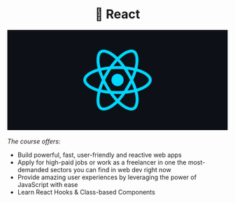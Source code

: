 
<h1 align="center">
🧠 React</h1>

<p align="center">
   <img src="@readmeImages/react.png">
</p>

<em>The course offers:</em>
 
- Build powerful, fast, user-friendly and reactive web apps
- Apply for high-paid jobs or work as a freelancer in one the most-demanded sectors you can find   in   web dev right now
- Provide amazing user experiences by leveraging the power of JavaScript with ease
- Learn React Hooks & Class-based Components

